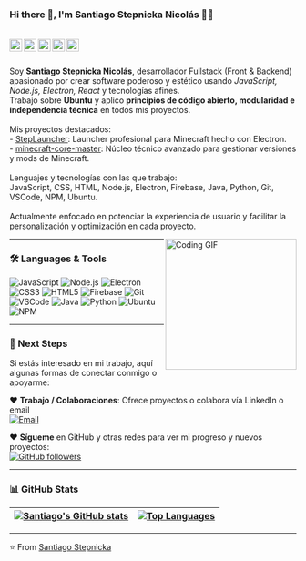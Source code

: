 ### Hi there 👋, I'm Santiago Stepnicka Nicolás 👨‍💻
<br/>

<a href="https://instagram.com/stepnickast">
  <img align="left" alt="Instagram" width="22px" src="https://cdn.jsdelivr.net/npm/simple-icons@v3/icons/instagram.svg" />
</a>

<a href="https://www.youtube.com/@steplauncher-mc">
  <img align="left" alt="YouTube" width="22px" src="https://cdn.jsdelivr.net/npm/simple-icons@v3/icons/youtube.svg" />
</a>

<a href="https://www.npmjs.com/~novastepstudios">
  <img align="left" alt="NPM" width="22px" src="https://cdn.jsdelivr.net/npm/simple-icons@v3/icons/npm.svg" />
</a>

<a href="https://discord.gg/YAqpTWQByM">
  <img align="left" alt="Discord" width="22px" src="https://cdn.jsdelivr.net/npm/simple-icons@v3/icons/discord.svg" />
</a>

<a href="mailto:stepnicka012@gmail.com">
  <img align="left" alt="Email" width="22px" src="https://cdn.jsdelivr.net/npm/simple-icons@v3/icons/gmail.svg" />
</a>

<br />
<br />

<p>
Soy <strong>Santiago Stepnicka Nicolás</strong>, desarrollador Fullstack (Front & Backend) apasionado por crear software poderoso y estético usando <em>JavaScript, Node.js, Electron, React</em> y tecnologías afines.<br/>
Trabajo sobre <strong>Ubuntu</strong> y aplico <strong>principios de código abierto, modularidad e independencia técnica</strong> en todos mis proyectos.<br/>
<br/>
Mis proyectos destacados:<br/>
- <a href="https://github.com/novastepstudios/StepLauncher">StepLauncher</a>: Launcher profesional para Minecraft hecho con Electron.<br/>
- <a href="https://github.com/novastepstudios/minecraft-core-master">minecraft-core-master</a>: Núcleo técnico avanzado para gestionar versiones y mods de Minecraft.<br/>
<br/>
Lenguajes y tecnologías con las que trabajo:<br/>
JavaScript, CSS, HTML, Node.js, Electron, Firebase, Java, Python, Git, VSCode, NPM, Ubuntu.<br/>
<br/>
Actualmente enfocado en potenciar la experiencia de usuario y facilitar la personalización y optimización en cada proyecto.<br/>
</p>

<img align="right" alt="Coding GIF" src="https://media.giphy.com/media/MC6eSuC3yypCU/giphy.gif" width="230" />

---

### 🛠️ Languages & Tools

![JavaScript](https://img.shields.io/badge/-JavaScript-black?style=flat-square&logo=javascript)
![Node.js](https://img.shields.io/badge/-Node.js-black?style=flat-square&logo=node.js)
![Electron](https://img.shields.io/badge/-Electron-black?style=flat-square&logo=electron)
![CSS3](https://img.shields.io/badge/-CSS3-black?style=flat-square&logo=css3)
![HTML5](https://img.shields.io/badge/-HTML5-black?style=flat-square&logo=html5)
![Firebase](https://img.shields.io/badge/-Firebase-black?style=flat-square&logo=firebase)
![Git](https://img.shields.io/badge/-Git-black?style=flat-square&logo=git)
![VSCode](https://img.shields.io/badge/-VSCode-black?style=flat-square&logo=visual-studio-code)
![Java](https://img.shields.io/badge/-Java-black?style=flat-square&logo=java)
![Python](https://img.shields.io/badge/-Python-black?style=flat-square&logo=python)
![Ubuntu](https://img.shields.io/badge/-Ubuntu-black?style=flat-square&logo=ubuntu)
![NPM](https://img.shields.io/badge/-NPM-black?style=flat-square&logo=npm)

---

### 👣 Next Steps

Si estás interesado en mi trabajo, aquí algunas formas de conectar conmigo o apoyarme:

❤️ **Trabajo / Colaboraciones**: Ofrece proyectos o colabora vía LinkedIn o email  
[![Email](https://img.shields.io/badge/-Email-c14438?style=flat-square&logo=gmail&logoColor=white)](mailto:stepnicka012@gmail.com)

❤️ **Sígueme** en GitHub y otras redes para ver mi progreso y nuevos proyectos:  
[![GitHub followers](https://img.shields.io/github/followers/novastepstudios?label=Follow&style=social)](https://github.com/novastepstudios)  

---

### 📊 GitHub Stats

| <a href="https://github.com/novastepstudios"><img src="https://github-readme-stats.vercel.app/api?username=novastepstudios&show_icons=true&hide_border=true&theme=radical" alt="Santiago's GitHub stats" /></a> | <a href="https://github.com/novastepstudios"><img src="https://github-readme-stats.vercel.app/api/top-langs/?username=novastepstudios&layout=compact&hide_border=true&theme=radical" alt="Top Languages" /></a> |
| --- | --- |

---

⭐️ From [Santiago Stepnicka](https://github.com/novastepstudios)
